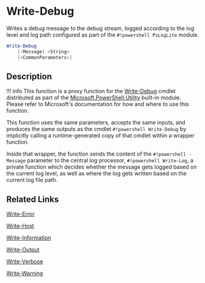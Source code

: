 # Write-Debug

Writes a debug message to the debug stream, logged according to the log level and log path configured as part of the `#!powershell PsLogLite` module.

```powershell
Write-Debug
    [-Message] <String>
    [<CommonParameters>]
```

## Description

!!! info
    This function is a proxy function for the [Write-Debug](https://docs.microsoft.com/en-us/powershell/module/microsoft.powershell.utility/write-debug) cmdlet distributed as part of the [Microsoft.PowerShell.Utility](https://docs.microsoft.com/en-us/powershell/module/microsoft.powershell.utility/) built-in module. Please refer to Microsoft's documentation for how and where to use this function.

This function uses the same parameters, accepts the same inputs, and produces the same outputs as the cmdlet `#!powershell Write-Debug` by implicitly calling a runtime-generated copy of that cmdlet within a wrapper function.

Inside that wrapper, the function sends the content of the `#!powershell -Message` parameter to the central log processor, `#!powershell Write-Log`, a private function which decides whether the message gets logged based on the current log level, as well as where the log gets written based on the current log file path.

## Related Links

[Write-Error](./Write-Error.md)

[Write-Host](./Write-Host.md)

[Write-Information](./Write-Information.md)

[Write-Output](./Write-Output.md)

[Write-Verbose](./Write-Verbose.md)

[Write-Warning](./Write-Warning.md)